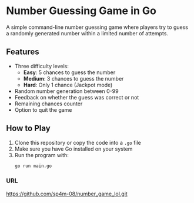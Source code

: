 # Number Guessing Game in Go

A simple command-line number guessing game where players try to guess a randomly generated number within a limited number of attempts.

## Features

- Three difficulty levels:
  - **Easy**: 5 chances to guess the number
  - **Medium**: 3 chances to guess the number
  - **Hard**: Only 1 chance (Jackpot mode)
- Random number generation between 0-99
- Feedback on whether the guess was correct or not
- Remaining chances counter
- Option to quit the game

## How to Play

1. Clone this repository or copy the code into a `.go` file
2. Make sure you have Go installed on your system
3. Run the program with:
   ```bash
   go run main.go
   ```

### URL

https://github.com/sp4m-08/number_game_lol.git

